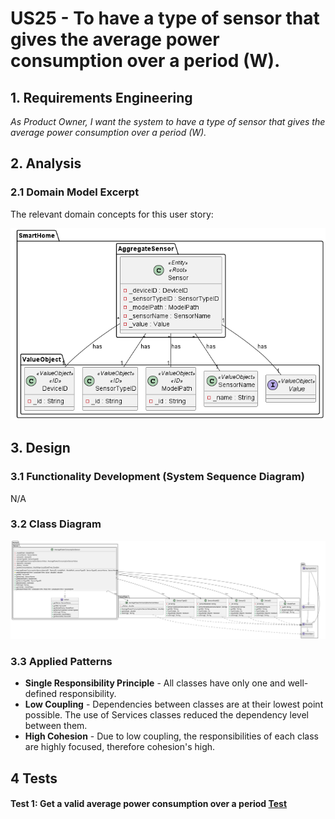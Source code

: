 # US25 - To have a type of sensor that gives the average power consumption over a period (W).

## 1. Requirements Engineering

_As Product Owner, I want the system to have a type of sensor that gives the
average power consumption over a period (W)._

## 2. Analysis

### 2.1 Domain Model Excerpt

The relevant domain concepts for this user story:

![Sensor](../../../docs/general/agreggateModels/Sensor.png)

## 3. Design

### 3.1 Functionality Development (System Sequence Diagram)

N/A

### 3.2 Class Diagram

![artifacts/us25_CD.svg](artifacts/us25_CD.svg)

### 3.3 Applied Patterns

* **Single Responsibility Principle** - All classes have only one and well-defined responsibility.
* **Low Coupling** - Dependencies between classes are at their lowest point possible. The use of Services classes reduced the dependency level between them.
* **High Cohesion** - Due to low coupling, the responsibilities of each class are highly focused, therefore cohesion's high.

## 4 Tests

#### Test 1: Get a valid average power consumption over a period [Test](../../../src/test/java/SmartHomeDDD/domain/Sensor/AveragePowerConsumptionSensor)


